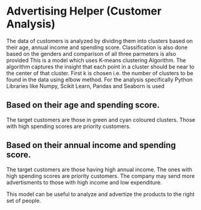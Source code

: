 # Advertising Helper (Customer Analysis)
The data of customers is analyzed by dividing them into clusters based on their age, annual income and spending score. Classification is also done based on the genders and comparison of all three parmeters is also provided
This is a model which uses K-means clustering Algorithm. 
The algorithm captures the insight that each point in a cluster should be near to the center of that cluster. First k is chosen i.e. the number of clusters to be found in the data using elbow method.
For the analysis specifically Python Libraries like Numpy, Scikit Learn, Pandas and Seaborn is used

## Based on their age and spending score.
The target customers are those in green and cyan coloured clusters. Those with high spending scores are priority customers. 
## Based on their annual income and spending score.
The target customers are those having high annual income. The ones with high spending scores are priority customers. The company may send more advertisments to those with high income and low expenditure.

This model can be useful to analyze and advertize the products to the right set of people.
